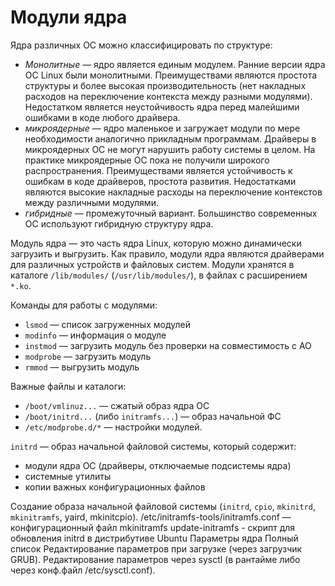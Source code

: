 # Модули ядра

Ядра различных ОС можно классифицировать по структуре:
* *Монолитные* — ядро является единым модулем. Ранние версии ядра ОС Linux
  были монолитными. Преимуществами являются простота структуры и более высокая
  производительность (нет накладных расходов на переключение контекста между
  разными модулями). Недостатком является неустойчивость ядра перед малейшими
  ошибками в коде любого драйвера.
* *микроядерные* — ядро маленькое и загружает модули по мере необходимости
  аналогично прикладным программам. Драйверы в микроядерных ОС не могут
  нарушить работу системы в целом. На практике микроядерные ОС пока не получили
  широкого распространения. Преимуществами является устойчивость к ошибкам в
  коде драйверов, простота развития. Недостатками являются высокие накладные
  расходы на переключение контекстов между различными модулями.
* *гибридные* — промежуточный вариант. Большинство современных ОС используют
  гибридную структуру ядра.

Модуль ядра — это часть ядра Linux, которую можно динамически загрузить и выгрузить.
Как правило, модули ядра являются драйверами для различных устройств и файловых систем.
Модули хранятся в каталоге `/lib/modules/` (`/usr/lib/modules/`), в файлах с расширением `*.ko`.

Команды для работы с модулями:
- `lsmod` — список загруженных модулей
- `modinfo` — информация о модуле
- `instmod` — загрузить модуль без проверки на совместимость с АО
- `modprobe` — загрузить модуль
- `rmmod` — выгрузить модуль

Важные файлы и каталоги:
- `/boot/vmlinuz...` — сжатый образ ядра ОС
- `/boot/initrd...`   (либо `initramfs...`) — образ начальной ФС
- `/etc/modprobe.d/*` — настройки модулей.

`initrd` — образ начальной файловой системы, который содержит:
- модули ядра ОС (драйверы, отключаемые подсистемы ядра)
- системные утилиты
- копии важных конфигурационных файлов

Создание образа начальной файловой системы (`initrd`, `cpio`, `mkinitrd`, `mkinitramfs`, yaird, mkinitcpio).
/etc/initramfs-tools/initramfs.conf — конфигурационный файл mkinitramfs
update-initramfs - скрипт для обновления initrd в дистрибутиве Ubuntu
Параметры ядра
Полный список
Редактирование параметров при загрузке (через загрузчик GRUB).
Редактирование параметров через sysctl (в рантайме либо через конф.файл /etc/sysctl.conf).
